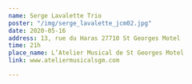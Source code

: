 ```yaml
---
name: Serge Lavalette Trio
poster: "/img/serge_lavalette_jcm02.jpg"
date: 2020-05-16
address: 13, rue du Haras 27710 St Georges Motel
time: 21h
place_name: L’Atelier Musical de St Georges Motel
link: www.ateliermusicalsgm.com

---
```


